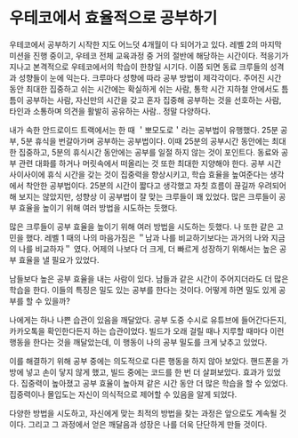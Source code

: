 # 우테코에서 효율적으로 공부하기
우테코에서 공부하기 시작한 지도 어느덧 4개월이 다 되어가고 있다. 레벨 2의 마지막 미션을 진행 중이고, 우테코 전체 교육과정 중 거의 절반에 해당하는 시간이다. 
적응기가 지나고 본격적으로 우테코에서의 학습이 한창일 시기다. 이쯤 되면 동료 크루들의 성격과 성향들이 눈에 익는다.
크루마다 성향에 따라 공부 방법이 제각각이다. 주어진 시간 동안 최대한 집중하고 쉬는 시간에는 확실하게 쉬는 사람, 통학 시간 지하철 안에서도 틈틈이 공부하는 사람, 자신만의 시간을 갖고 혼자 집중해 공부하는 것을 선호하는 사람, 타인과 소통하며 의견을 활발히 공유하는 사람.. 정말 다양하다.

내가 속한 안드로이드 트랙에서는 한 때 ＇뽀모도로＇라는 공부법이 유행했다. 25분 공부, 5분 휴식을 번갈아가며 공부하는 공부법이다. 이때 25분의 공부시간 동안에는 최대한 집중하고, 5분의 휴식시간 동안에는 공부를 일절 하지 않는 것이 포인트다. 동료와 공부 관련 대화를 하거나 머릿속에서 떠올리는 것 또한 최대한 지양해야 한다.
공부 시간 사이사이에 휴식 시간을 갖는 것이 집중력을 향상시키고, 학습 효율을 높여준다는 생각에서 착안한 공부법이다. 25분의 시간이 짧다고 생각했고 자칫 흐름이 끊길까 우려되어 해 보지는 않았지만, 성향상 이 공부법이 잘 맞는 크루들이 꽤 있었다. 많은 크루들이 공부 효율을 높이기 위해 여러 방법을 시도하는 듯했다.

많은 크루들이 공부 효율을 높이기 위해 여러 방법을 시도하는 듯했다. 나 또한 같은 고민을 했다. 레벨 1 때의 나의 마음가짐은 ＂남과 나를 비교하기보다는 과거의 나와 지금의 나를 비교하자＂ 였다. 어제의 나보다 더 크게, 더 빠르게 성장하기 위해서는 높은 공부 효율을 낼 필요가 있었다. 

남들보다 높은 공부 효율을 내는 사람이 있다. 남들과 같은 시간이 주어지더라도 더 많은 학습을 한다. 이들의 특징은 밀도 있는 공부를 한다는 것이다. 어떻게 하면 밀도 있게 공부를 할 수 있을까?

나에게는 하나 나쁜 습관이 있음을 깨달았다. 공부 도중 수시로 유튜브에 들어간다든지, 카카오톡을 확인한다든지 하는 습관이었다. 빌드가 오래 걸릴 때나 지루할 때마다 이런 행동을 한다는 것을 깨달았는데, 이 행동이 나의 공부 밀도를 크게 낮추고 있었다.

이를 해결하기 위해 공부 중에는 의도적으로 다른 행동을 하지 않아 보았다. 핸드폰을 가방에 넣고 손이 닿지 않게 했고, 빌드 중에는 코드를 한 번 더 살펴보았다. 효과가 있었다. 집중력이 높아졌고 공부 효율이 높아져 같은 시간 동안 더 많은 학습을 할 수 있었다. 집중력이나 몰입도는 자신이 의식적으로 제어할 수 있음을 알게 되었다. 

다양한 방법을 시도하고, 자신에게 맞는 최적의 방법을 찾는 과정은 앞으로도 계속될 것이다. 그리고 그 과정에서 얻은 깨달음과 성장은 나를 더욱 단단하게 만들 것이다.
